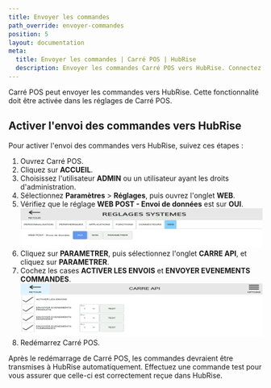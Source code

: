 ```yaml
---
title: Envoyer les commandes
path_override: envoyer-commandes
position: 5
layout: documentation
meta:
  title: Envoyer les commandes | Carré POS | HubRise
  description: Envoyer les commandes Carré POS vers HubRise. Connectez vos apps et synchronisez vos données.
---
```


Carré POS peut envoyer les commandes vers HubRise. Cette fonctionnalité doit être activée dans les réglages de Carré POS.

## Activer l'envoi des commandes vers HubRise

Pour activer l'envoi des commandes vers HubRise, suivez ces étapes :

1. Ouvrez Carré POS.
1. Cliquez sur **ACCUEIL**.
1. Choisissez l'utilisateur **ADMIN** ou un utilisateur ayant les droits d'administration.
1. Sélectionnez **Paramètres** > **Réglages**, puis ouvrez l'onglet **WEB**.
1. Vérifiez que le réglage **WEB POST - Envoi de données** est sur **OUI**.
   ![Envoyer les commandes - WEB POST - Envoi de données](./images/015-carre-pos-system-settings.png)
1. Cliquez sur **PARAMETRER**, puis sélectionnez l'onglet **CARRE API**, et cliquez sur **PARAMETRER**.
1. Cochez les cases **ACTIVER LES ENVOIS** et **ENVOYER EVENEMENTS COMMANDES**.
   ![Envoyer les commandes - Carré API](./images/016-carre-pos-api.png)
1. Redémarrez Carré POS.

Après le redémarrage de Carré POS, les commandes devraient être transmises à HubRise automatiquement. Effectuez une commande test pour vous assurer que celle-ci est correctement reçue dans HubRise.
